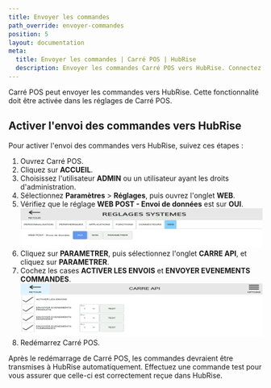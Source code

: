 ```yaml
---
title: Envoyer les commandes
path_override: envoyer-commandes
position: 5
layout: documentation
meta:
  title: Envoyer les commandes | Carré POS | HubRise
  description: Envoyer les commandes Carré POS vers HubRise. Connectez vos apps et synchronisez vos données.
---
```


Carré POS peut envoyer les commandes vers HubRise. Cette fonctionnalité doit être activée dans les réglages de Carré POS.

## Activer l'envoi des commandes vers HubRise

Pour activer l'envoi des commandes vers HubRise, suivez ces étapes :

1. Ouvrez Carré POS.
1. Cliquez sur **ACCUEIL**.
1. Choisissez l'utilisateur **ADMIN** ou un utilisateur ayant les droits d'administration.
1. Sélectionnez **Paramètres** > **Réglages**, puis ouvrez l'onglet **WEB**.
1. Vérifiez que le réglage **WEB POST - Envoi de données** est sur **OUI**.
   ![Envoyer les commandes - WEB POST - Envoi de données](./images/015-carre-pos-system-settings.png)
1. Cliquez sur **PARAMETRER**, puis sélectionnez l'onglet **CARRE API**, et cliquez sur **PARAMETRER**.
1. Cochez les cases **ACTIVER LES ENVOIS** et **ENVOYER EVENEMENTS COMMANDES**.
   ![Envoyer les commandes - Carré API](./images/016-carre-pos-api.png)
1. Redémarrez Carré POS.

Après le redémarrage de Carré POS, les commandes devraient être transmises à HubRise automatiquement. Effectuez une commande test pour vous assurer que celle-ci est correctement reçue dans HubRise.
